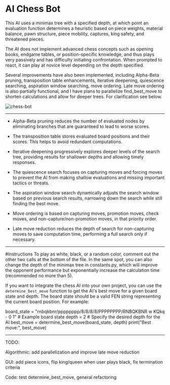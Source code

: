 # AI Chess Bot

This AI uses a minimax tree with a specified depth, at which point an evaluation function determines a heuristic based on piece weights, material balance, pawn structure, piece mobility, captures, king safety, and threatened pieces.

The AI does not implement advanced chess concepts such as opening books, endgame tables, or position-specific knowledge, and thus plays very passively and has difficulty initiating confrontation. When prompted to react, it can play at novice level depending on the depth specified.

Several improvements have also been implemented, including Alpha-Beta pruning, transposition table enhancements, iterative deepening, quiescence searching, aspiration window searching, move ordering. Late move ordering is also partially functional, and I have plans to parallelize find_best_move to shorten calculations and allow for deeper trees. For clarification see below. 

![chess-bot](https://github.com/DanielT504/AI-Chess-Bot/assets/62156098/739c55d3-dd72-46ca-be57-dd1eba5d5dc9)

---------------------------------------

 - Alpha-Beta pruning reduces the number of evaluated nodes by eliminating branches that are guaranteed to lead to worse scores.

 - The transposition table stores evaluated board positions and their scores. This helps to avoid redundant computations.

 - Iterative deepening progressively explores deeper levels of the search tree, providing results for shallower depths and allowing timely responses.

 - The quiescence search focuses on capturing moves and forcing moves to prevent the AI from making shallow evaluations and missing important tactics or threats.

 - The aspiration window search dynamically adjusts the search window based on previous search results, narrowing down the search while still finding the best move.

 - Move ordering is based on capturing moves, promotion moves, check moves, and non-capture/non-promotion moves, in that priority order.

 - Late move reduction reduces the depth of search for non-capturing moves to save computation time, performing a full search only if necessary.

---------------------------------------

#Instructions
To play as white, black, or a random color, comment out the other two calls at the bottom of the file. In the same spot, you can also change the depth of the minimax tree in constants.py, which will improve the opponent performance but exponentially increase the calculation time (recommended no more than 5).

If you want to integrate the chess AI into your own project, you can use the `determine_best_move` function to get the AI's best move for a given board state and depth. The board state should be a valid FEN string representing the current board position. For example:

board_state = "rnbqkbnr/pppppppp/8/8/8/8/PPPPPPPP/RNBQKBNR w KQkq - 0 1"  # Example board state
depth = 2  # Specify the desired depth for the AI
best_move = determine_best_move(board_state, depth)
print("Best move:", best_move)

---------------------------------------

TODO:

Algorithmic: add parallelization and improve late move reduction

GUI: add piece icons, flip king/queen when user plays black, fix termination criteria

Code: test determine_best_move, general refactoring
